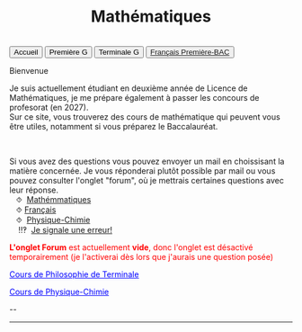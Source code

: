 <html>
 <title>Mathématiques</title>
 <head>
    <meta charset="utf-8"/>
    <link href="style.css" rel="stylesheet" type="text/css"/>
    <meta name="viewport" content="width=device-width, initial-scale=1">
    <link rel="stylesheet" href="https://www.w3schools.com/w3css/4/w3.css">
    <meta name="viewport" content="width=device-width, initial-scale=1" />
    <link rel="stylesheet" href="https://www.w3schools.com/w3css/4/w3.css" />
    <script src="s.js" data-import=""></script>
 </head>
 <body onload="body()">
 <center><h1 id="h1">Mathématiques</h1></center>
 <br>
 <div class="w3-container">
  
 </div>

 <div class="w3-bar w3-black">
  <button class="w3-bar-item w3-button" onclick="openCity('Ac')">Accueil</button>
  <!--<button class="w3-bar-item w3-button" onclick="openCity('Six')">Sixième</button>
  <button class="w3-bar-item w3-button" onclick="openCity('Cinq')">Cinquième</button>
  <button class="w3-bar-item w3-button" onclick="openCity('Quatre')">Quatrième</button>
  <button class="w3-bar-item w3-button" onclick="openCity('Trois')">Troisième</button>
  <button class="w3-bar-item w3-button" onclick="openCity('Seconde')">Seconde</button>-->
  <button class="w3-bar-item w3-button" onclick="openCity('Première')">Première G</button>
  <button class="w3-bar-item w3-button" onclick="openCity('Terminale')">Terminale G</button>
  <button class="w3-bar-item w3-button" onclick="openCity('Français')"><a href="https://23tr-an05.github.io/francais/">Français Première-BAC</a></button>
  <!-- <button class="w3-bar-item w3-button" onclick="openCity('Info')">Informatique</button>
  <button class="w3-bar-item w3-button" onclick="openCity('Forum')">Forum</button>-->
 </div> 
 <div id="Ac" class="w3-container city">
  <p id="para2">Bienvenue</p>
  <p id="para3">Je suis actuellement étudiant en deuxième année de Licence de Mathématiques, je me prépare également à passer les concours de profesorat (en 2027).
  <br>Sur ce site, vous trouverez des cours de mathématique qui peuvent vous être utiles, notamment si vous préparez le Baccalauréat.
  </p>
   <!-- <div style="border: 1px solid black; padding: 10px;">
       <p>Pour 8 mars, je vous presente:</p>
        <p style="float:right"><img src="image/Germain.jpeg" /></p><p><center><font id="para34" style="color:red;">Sophie Germain (1776-1831)</font></center><br><font id="para34">Sophie Germain était une mathématicienne et physicienne française, pionnière dans un domaine dominé par les hommes à son époque. Malgré les obstacles liés à son sexe, elle a fait d'importantes contributions, notamment en théorie des nombres et en élasticité. Elle est surtout connue pour ses travaux sur le dernier théorème de Fermat, qu'elle a abordé avec des méthodes innovantes, et pour ses recherches en physique, notamment sur les vibrations des corps élastiques. Elle a reçu la reconnaissance de mathématiciens comme Carl Friedrich Gauss, qui lui a adressé des lettres de soutien. Sophie Germain a brisé des barrières et a ouvert la voie pour les femmes dans les sciences. </font></p>
      <div style="clear:both"></div>
      <p style="float:left"><img src="image/Dubreil-Jacotin.jpg" /></p><p><center><font id="para34" style="color:red;">Marie-Louise Dubreil-Jacotin (1905-1972)</font><br><font id="para34"><i>Elle fut la première femme mathématicienne à devenir professeur d'Université en France.</i></font></center><br><font id="para34">Marie-Louise Dubreil-Jacotin (1905-1972) était une mathématicienne française de renom, notamment reconnue pour sa contribution à l'algèbre et à la théorie des groupes. Après avoir obtenu la deuxième place au concours d'entrée de l'École Normale Supérieure (ENS) en 1925, elle a poursuivi une carrière brillante dans le monde des mathématiques.
      <br>Lorsqu'elle a eu la deuxième place, elle est rétrogradée à la 21ème place, dont après les admis. Cet évènemnt rendu public par son amie en entrainant le changment des règles d'admission. 
      <br>
      En 1941, elle obtient un poste de maître de conférences à la Faculté des Sciences de l'Université de Paris, une position qui marquait un tournant important dans sa carrière. Elle y enseigne les mathématiques tout en continuant ses recherches. En 1943, elle est nommée professeur titulaire de la chaire de calcul différentiel et intégral  à la Faculté des Sciences de l'Université de Poitiers.<br>1954-1955, elle est nommée maître de conférences à la faculté des sciences de l'université de Paris en 1956, chargée de la préparation au concours d'agrégation féminine de mathématiques, puis professeure titulaire à titre personnel deux ans plus tard,où elle exerce jusqu'à la fin de sa carrière.
      <br>
      Parallèlement à son enseignement, Marie-Louise Dubreil-Jacotin soutient sa thèse en 1932, intitulée "Recherches sur les groupes de transformations", sous la direction de Évariste Galois. Cette thèse marquait une étape importante dans le développement de la théorie des groupes et a permis à Dubreil-Jacotin de se faire un nom dans le milieu scientifique.
      <br>Sa carrière fut marquée par des contributions importantes aux mathématiques, et elle est restée une figure influente dans le développement des mathématiques en France, en particulier pour avoir ouvert la voie aux femmes dans ce domaine.</font></p>
   <div style="clear:both"></div></div>-->
  <br>
   <div id="center">
      <p id="para33">Si vous avez des questions vous pouvez envoyer un mail en choissisant la matière concernée. Je vous réponderai plutôt possible par mail ou vous pouvez consulter l'onglet "forum", où je mettrais certaines questions avec leur réponse. 
       <br>&nbsp;&nbsp;&nbsp;⯑ &nbsp;<a title="Question" href="mailto:ozcelebialican2005@gmail.com?subject=J'ai une question%5BMat%5D&body=Ma%20question%20se%20porte%20sur%20les%20mathématiques%20(ne%20changez%20pas%20l'objet%20du%20mail).">Mathémmatiques</a>
       <br>&nbsp;&nbsp;&nbsp;⯑&nbsp;<a title="Question" href="mailto:ozcelebialican2005@gmail.com?subject=J'ai une question%5BFR%5D&body=Ma%20question%20se%20porte%20sur%20le%20français%20 (ne%20changez%20pas%20l'objet%20du%20mail).">Français</a>
       <br>&nbsp;&nbsp;&nbsp;⯑ &nbsp;<a title="Question" href="mailto:ozcelebialican2005@gmail.com?subject=J'ai une question%5BP-C%5D&body=Ma%20question%20se%20porte%20sur%20les%20Physique-Chimie%20(ne%20changez%20pas%20l'objet%20du%20mail).">Physique-Chimie</a>
       <br> &nbsp;&nbsp;&nbsp; ‼‽ &nbsp;<a title="Signaler une erreur" href="mailto:ozcelebialican2005@gmail.com?subject=%5BErreur%5D&body=
       (ne%20changez%20pas%20l'objet%20du%20mail).%0ADans%20l'onglet:%0ANom%20du%20fichier:%0AErreur:">Je signale une erreur!</a>
     </p></div>
     <p><font style="color:red"><b>L'onglet Forum</b> est actuellement <b>vide</b>, donc l'onglet est désactivé temporairement (je l'activerai dès lors que j'aurais une question posée)</font></p>
     <p id="para4"><a href="https://23tr-an05.github.io/filos/"><font style="color:#0000FF;"><u>Cours de Philosophie de Terminale</u></font></a></p>
     <p id="para4"><a href="https://23tr-an05.github.io/PC/"><font style="color:#0000FF;"><u>Cours de Physique-Chimie</u></font></a></p>
     <p>--</p> 
    <hr>
   </div>

   <!--
 <div id="Six" class="w3-container city" style="display:none">
   <p id="para1">Sixième</p>
   <p id="para3"><a href="mat/6e/Programme_6.pdf" dowload="" target="_blank"><font style="color:#0000FF;"><u> Programme de l'année</u></font> </a>et<a href="mat/6e/Edt.pdf" dowload="" target="_blank"><font style="color:#0000FF;"><u> Cahier de texte</u></font></a> </p>
    <p id="para6">📁 Chapitre 1:</p>
      <ul>
        <li><a href="mat/6e/Chp1/    " dowload="" target="_blank"><p id="para4">📄   </p></a></li>
        <li><a href="mat/6e/Chp1/    " dowload="" target="_blank"><p id="para4">📄   TD-</p></a></li>
        <li><a href="mat/6e/Chp1/    " dowload="" target="_blank"><p id="para4">📄   Correction-TD-</p></a></li>
        <li><a href="mat/6e/Chp1/    " dowload="" target="_blank"><p id="para4">📄   </p></a></li>
    </ul>
    <p id="para6">📁 Chapitre 2:</p>
     <ul>
        <li><a href="mat/6e/Chp1/    " dowload="" target="_blank"><p id="para4">📄   </p></a></li>
        <li><a href="mat/6e/Chp1/    " dowload="" target="_blank"><p id="para4">📄   TD-</p></a></li>
        <li><a href="mat/6e/Chp1/    " dowload="" target="_blank"><p id="para4">📄   Correction-TD-</p></a></li>
        <li><a href="mat/6e/Chp1/    " dowload="" target="_blank"><p id="para4">📄   </p></a></li>
    </ul>
   <hr> 
  </div>

 <div id="Cinq" class="w3-container city" style="display:none"> 
   <p id="para1">Cinquième</p>
   <p id="para3"><a href="mat/5e/Programme_5.pdf" dowload="" target="_blank"><font style="color:#0000FF;"><u> Programme de l'année</u></font> </a>et<a href="mat/5e/Edt.pdf" dowload="" target="_blank"><font style="color:#0000FF;"><u> Cahier de texte</u></font> </a></p>
   <p id="para6">📁 Chapitre 1:</p>
     <ul>
        <li><a href="mat/5e/Chp1/    " dowload="" target="_blank"><p id="para4">📄   </p></a></li>
       <li><a href="mat/5e/Chp1/    " dowload="" target="_blank"><p id="para4">📄   TD-</p></a></li>
        <li><a href="mat/5e/Chp1/    " dowload="" target="_blank"><p id="para4">📄   Correction-TD-</p></a></li>
       <li><a href="mat/5e/Chp1/    " dowload="" target="_blank"><p id="para4">📄   </p></a></li>
     </ul>
   <hr>
 </div>

 <div id="Quatre" class="w3-container city" style="display:none">
   <p id="para1">Quatrième</p>
   <p id="para3"><a href="mat/4e/Programme_4.pdf" dowload="" target="_blank"><font style="color:#0000FF;"><u> Programme de l'année</u></font></a> et<a href="mat/4e/Edt.pdf" dowload="" target="_blank"><font style="color:#0000FF;"><u> Cahier de texte</u></font></a> </p>
    <p id="para6">📁 Chapitre 1:</p>
     <ul>
        <li><a href="mat/4e/Chp1/    " dowload="" target="_blank"><p id="para4">📄   </p></a></li>
       <li><a href="mat/4e/Chp1/    " dowload="" target="_blank"><p id="para4">📄   TD-</p></a></li>
       <li><a href="mat/4e/Chp1/    " dowload="" target="_blank"><p id="para4">📄   Correction-TD-</p></a></li>
       <li><a href="mat/4e/Chp1/    " dowload="" target="_blank"><p id="para4">📄   </p></a></li>
     </ul>
   <hr>
 </div>

 <div id="Tois" class="w3-container city" style="display:none">
   <p id="para1">Troisième</p>
   <p id="para3"><a href="mat/6e/Programme_3.pdf" dowload="" target="_blank"><font style="color:#0000FF;"><u> Programme de l'année</u></font></a> et<a href="mat/3e/Edt.pdf" dowload="" target="_blank"><font style="color:#0000FF;"><u> Cahier de texte</u></font></a> </p>
   <p id="para6">📁 Chapitre 1:</p>
     <ul>
       <li><a href="mat/3e/Chp1/    " dowload="" target="_blank"><p id="para4">📄   </p></a></li>
       <li><a href="mat/3e/Chp1/    " dowload="" target="_blank"><p id="para4">📄   TD-</p></a></li>
       <li><a href="mat/3e/Chp1/    " dowload="" target="_blank"><p id="para4">📄   Correction-TD-</p></a></li>
       <li><a href="mat/3e/Chp1/    " dowload="" target="_blank"><p id="para4">📄   </p></a></li>
   </ul>
   <hr>
 </div>

 <div id="Seconde" class="w3-container city" style="display:none">
   <p id="para1">Seconde</p>
   <p id="para3"><a href="mat/2nde/Programme_2.pdf" dowload="" target="_blank"><font style="color:#0000FF;"><u> Programme de l'année</u></font>  </a>et<a href="mat/2nde/Edt.pdf" dowload="" target="_blank"><font style="color:#0000FF;"><u> Cahier de texte</u></font></a> </p>
   <p id="para6">📁 Chapitre 1:</p>
     <ul>
       <li><a href="mat/2nde/Chp1/    " dowload="" target="_blank"><p id="para4">📄   </p></a></li>
       <li><a href="mat/2nde/Chp1/    " dowload="" target="_blank"><p id="para4">📄   TD-</p></a></li>
       <li><a href="mat/2nde/Chp1/    " dowload="" target="_blank"><p id="para4">📄   Correction-TD-</p></a></li>
       <li><a href="mat/2nde/Chp1/    " dowload="" target="_blank"><p id="para4">📄   </p></a></li>
    </ul>
   <hr>
 </div>-->

 <div id="Première" class="w3-container city" style="display:none">
   <p id="para1">Première</p>
   <p id="para3"><a href="mat/1re/Programme-1re.pdf" dowload="" target="_blank"><font style="color:#0000FF;"><u> Programme de l'année</u></font></a> et<a href="mat/1re/Cahier_de_texte_1re.pdf" dowload="" target="_blank"><font style="color:#0000FF;"><u> Cahier de texte</u></font></a> </p>
   <!--<button onclick="myFunction('Demo101')" class="w3-button w3-block w3-white w3-left-align"><p id="para6">📁 Chapitre 1:</p></button>
      <div id="Demo101" class="w3-hide w3-container w3-light-grey"> 
     <ul>
       <li><a href="mat/1re/Chp1/    " dowload="" target="_blank"><p id="para4">📄   </p></a></li>
       <li><a href="mat/1re/Chp1/    " dowload="" target="_blank"><p id="para4">📄   TD-</p></a></li>
       <li><a href="mat/1re/Chp1/    " dowload="" target="_blank"><p id="para4">📄   Correction-TD-</p></a></li>
       <li><a href="mat/1re/Chp1/    " dowload="" target="_blank"><p id="para4">📄   </p></a></li>
    </ul></div>-->
    <button onclick="myFunction('Demo105')" class="w3-button w3-block w3-white w3-left-align"><p id="para6">📁 Chapitre 5 : Probabilités conditionnelles et indépendance</p></button>
      <div id="Demo105" class="w3-hide w3-container w3-light-grey"> 
     <ul>
       <li><a href="mat/1re/Chp5/cours-Probabilité-1.pdf   " dowload="" target="_blank"><p id="para4">📄   Cours - Probabilité conditionnelle et indépendance    </p></a></li>
       <li><a href="mat/1re/Chp5/TD5.pdf " dowload="" target="_blank"><p id="para4">📄   TD - Probabilité conditionnelle et indépendace </p></a></li>
       <li><a href="mat/1re/Chp5    " dowload="" target="_blank"><p id="para4">📄   Correction-TD- Probabilité conditionnelle et indépendace </p></a></li>
       <li><a href="mat/1re/Chp5/    " dowload="" target="_blank"><p id="para4">📄   Exercices - Probabilité conditionnelle et indépendace</p></a></li>
    </ul></div>
    <button onclick="myFunction('Demo109')" class="w3-button w3-block w3-white w3-left-align"><p id="para6">📁 Chapitre 9 : Variable aléatoire</p></button>
      <div id="Demo109" class="w3-hide w3-container w3-light-grey"> 
     <ul>
       <li><a href="mat/1re/Chp9/Probabilité- Variable_aléatoire.pdf   " dowload="" target="_blank"><p id="para4">📄   Cours - Variable aléatoire  </p></a></li>
       <li><a href="mat/1re/Chp9/TD_Varaible_aleatoire.pdf   " dowload="" target="_blank"><p id="para4">📄   TD - Variable aléatoire</p></a></li>
       <li><a href="mat/1re/Chp9/    " dowload="" target="_blank"><p id="para4">📄   Correction-TD- Variable aléatoire</p></a></li>
       <li><a href="mat/1re/Chp9/    " dowload="" target="_blank"><p id="para4">📄   Exercices - Variable aléatoire</p></a></li>
    </ul></div>
   <hr>
 </div>

 <div id="Terminale" class="w3-container city" style="display:none">
   <p id="para1">Terminale Générale</p>
   <p id="para3"><a href="mat/Tle/Programme-TleG.pdf" dowload="" target="_blank"><font style="color:#0000FF;"><u>Programme de l'année</u></font>  </a> et <a href="mat/Tle/Cahier_de_texte_Tle.pdf" dowload="" target="_blank"><font style="color:#0000FF;"><u>Cahier de texte</u></font></a> </p>
   <p id="para6">📁 Chapitre 0 : Le langage mathématiques et quelques notations</p>
    <ul>
       <li><a href="mat/Tle/0/Chapitre_0.pdf" dowload="" target="_blank"><p id="para4">📄  Cours- La récurrence</p></a></li>
    </ul>
    <!--<button onclick="myFunction('Demo1001')" class="w3-button w3-block w3-white w3-left-align"><p id="para6">📁 Chapitre 1 : Les Suites</p></button>
      <div id="Demo1001" class="w3-hide w3-container w3-light-grey"> 
     <ul>
       <li><a href="mat/Tle/  " dowload="" target="_blank"><p id="para4">📄   Cours - Suites  </p></a></li>
       <li><a href="mat/Tle/   " dowload="" target="_blank"><p id="para4">📄   TD - Les Suites</p></a></li>
       <li><a href="mat/1re/   " dowload="" target="_blank"><p id="para4">📄   Correction-TD- Les Suites</p></a></li>
       <li><a href="mat/1re/    " dowload="" target="_blank"><p id="para4">📄   Exercices - Les Suites</p></a></li>
    </ul></div>
    <button onclick="myFunction('Demo1002')" class="w3-button w3-block w3-white w3-left-align"><p id="para6">📁 Chapitre 2 :Les Fonctions 1- Limites, Continuité, Valeurs intermédiaire  </p></button>
      <div id="Demo1002" class="w3-hide w3-container w3-light-grey"> 
     <ul>
       <li><a href="mat/Tle " dowload="" target="_blank"><p id="para4">📄   Cours - Les Fonctions 1  </p></a></li>
       <li><a href="mat/Tle   " dowload="" target="_blank"><p id="para4">📄   TD - Les Fonctions 1 </p></a></li>
       <li><a href="mat/Tle    " dowload="" target="_blank"><p id="para4">📄   Correction-TD- Les Fonctions 1</p></a></li>
       <li><a href="mat/Tle    " dowload="" target="_blank"><p id="para4">📄   Exercices - Les Fonctions 1</p></a></li>
    </ul></div>
    <button onclick="myFunction('Demo1003')" class="w3-button w3-block w3-white w3-left-align"><p id="para6">📁 Chapitre 3 : Géométrie dans l’espace  </p></button>
      <div id="Demo1003" class="w3-hide w3-container w3-light-grey"> 
     <ul>
       <li><a href="mat/Tle   " dowload="" target="_blank"><p id="para4">📄   Cours - Géométrie dans l’espace   </p></a></li>
       <li><a href="mat/Tle   " dowload="" target="_blank"><p id="para4">📄   TD -Géométrie dans l’espace  </p></a></li>
       <li><a href="mat/Tle    " dowload="" target="_blank"><p id="para4">📄   Correction-TD- Géométrie dans l’espace </p></a></li>
       <li><a href="mat/Tle    " dowload="" target="_blank"><p id="para4">📄   Exercices - Géométrie dans l’espace  </p></a></li>
    </ul></div>
    <button onclick="myFunction('Demo1004')" class="w3-button w3-block w3-white w3-left-align"><p id="para6">📁 Chapitre 4 : Les Fonctions 2 – Convexité , Exponentielle e , Logarithme </p></button>
      <div id="Demo1004" class="w3-hide w3-container w3-light-grey"> 
     <ul>
       <li><a href="mat/Tle   " dowload="" target="_blank"><p id="para4">📄   Cours - Les Fonctions 2  </p></a></li>
       <li><a href="mat/Tle   " dowload="" target="_blank"><p id="para4">📄   TD - Les Fonctions 2</p></a></li>
       <li><a href="mat/Tle    " dowload="" target="_blank"><p id="para4">📄   Correction-TD- Les Fonctions 2</p></a></li>
       <li><a href="mat/Tle    " dowload="" target="_blank"><p id="para4">📄   Exercices - Les Fonctions 2</p></a></li>
    </ul></div>
    <button onclick="myFunction('Demo1005')" class="w3-button w3-block w3-white w3-left-align"><p id="para6">📁 Chapitre 5 : Probabilité 1 : Loi Binomiale  </p></button>
      <div id="Demo1005" class="w3-hide w3-container w3-light-grey"> 
     <ul>
       <li><a href="mat/Tle  " dowload="" target="_blank"><p id="para4">📄   Cours - Loi Binomiale    </p></a></li>
       <li><a href="mat/Tle   " dowload="" target="_blank"><p id="para4">📄   TD - Loi Binomiale  </p></a></li>
       <li><a href="mat/Tle    " dowload="" target="_blank"><p id="para4">📄   Correction-TD- Loi Binomiale </p></a></li>
       <li><a href="mat/Tle    " dowload="" target="_blank"><p id="para4">📄   Exercices - Loi Binomiale </p></a></li>
    </ul></div>
    <button onclick="myFunction('Demo1006')" class="w3-button w3-block w3-white w3-left-align"><p id="para6">📁 Chapitre 6 : Les Fonctions 3 : Intégrale </p></button>
      <div id="Demo1006" class="w3-hide w3-container w3-light-grey"> 
     <ul>
       <li><a href="mat/Tle   " dowload="" target="_blank"><p id="para4">📄   Cours -  Intégrale  </p></a></li>
       <li><a href="mat/Tle   " dowload="" target="_blank"><p id="para4">📄   TD - Intégrale  </p></a></li>
       <li><a href="mat/Tle    " dowload="" target="_blank"><p id="para4">📄   Correction-TD- Intégrale </p></a></li>
       <li><a href="mat/Tle    " dowload="" target="_blank"><p id="para4">📄   Exercices -  Intégrale</p></a></li>
    </ul></div>-->
   <p id="para6">📁 Chapitre 7: Équations différentielles</p>
    <ul>
       <li><a href="mat/Tle/ED/Cours-equations_differentielles.pdf" dowload="" target="_blank"><p id="para4">📄   Cours-Equations differentielles</p></a></li>
       <li><a href="mat/Tle/ED/TD-equations_differentielles.pdf" dowload="" target="_blank"><p id="para4">📄   TD-Equations differentielles</p></a></li>
       <li><a href="mat/Tle/ED/TD_correction.pdf" dowload="" target="_blank"><p id="para4">📄   Correction-Equations differentielles</p></a></li>
       <li><a href="mat/Tle/ED/ED_complement_PC.pdf" dowload=""  target="_blank"><p id="para4">📄  Complément du cours - Physique-chimie </p></a></li>
    </ul>
    <!--<button onclick="myFunction('Demo1008')" class="w3-button w3-block w3-white w3-left-align"><p id="para6">📁 Chapitre 8 : Probabilité 2 : Variables aléatoires </p></button>
      <div id="Demo1008" class="w3-hide w3-container w3-light-grey"> 
     <ul>
       <li><a href="mat/Tle   " dowload="" target="_blank"><p id="para4">📄   Cours -  Variables aléatoires  </p></a></li>
       <li><a href="mat/Tle   " dowload="" target="_blank"><p id="para4">📄   TD - Variables aléatoires  </p></a></li>
       <li><a href="mat/Tle    " dowload="" target="_blank"><p id="para4">📄   Correction-TD- Variables aléatoires </p></a></li>
       <li><a href="mat/Tle    " dowload="" target="_blank"><p id="para4">📄   Exercices - Variables aléatoires </p></a></li>
    </ul></div>
    <button onclick="myFunction('Demo1009')" class="w3-button w3-block w3-white w3-left-align"><p id="para6">📁 Chapitre 9 : Dénombrement  </p></button>
      <div id="Demo1009" class="w3-hide w3-container w3-light-grey"> 
     <ul>
       <li><a href="mat/Tle   " dowload="" target="_blank"><p id="para4">📄   Cours - Dénombrement    </p></a></li>
       <li><a href="mat/Tle   " dowload="" target="_blank"><p id="para4">📄   TD - Dénombrement   </p></a></li>
       <li><a href="mat/Tle    " dowload="" target="_blank"><p id="para4">📄   Correction-TD- Dénombrement   </p></a></li>
       <li><a href="mat/Tle    " dowload="" target="_blank"><p id="para4">📄   Exercices - Dénombrement  </p></a></li>
    </ul></div>
    <button onclick="myFunction('Demo10010')" class="w3-button w3-block w3-white w3-left-align"><p id="para6">📁 Chapitre 10 : Fonctions trigonométriques </p></button>
      <div id="Demo10010" class="w3-hide w3-container w3-light-grey"> 
     <ul>
       <li><a href="mat/Tle   " dowload="" target="_blank"><p id="para4">📄   Cours - Fonctions trigonométriques   </p></a></li>
       <li><a href="mat/Tle   " dowload="" target="_blank"><p id="para4">📄   TD - Fonctions trigonométriques </p></a></li>
       <li><a href="mat/Tle    " dowload="" target="_blank"><p id="para4">📄   Correction-TD- Fonctions trigonométriques  </p></a></li>
       <li><a href="mat/Tle    " dowload="" target="_blank"><p id="para4">📄   Exercices - Fonctions trigonométriques </p></a></li>
    </ul></div>
    <button onclick="myFunction('Demo10011')" class="w3-button w3-block w3-white w3-left-align"><p id="para6">📁 Chapitre 11 : Révisions  </p></button>
      <div id="Demo10011" class="w3-hide w3-container w3-light-grey"> 
     <ul>
       <li><a href="mat/Tle   " dowload="" target="_blank"><p id="para4">📄   Cours - Révisions    </p></a></li>
       <li><a href="mat/Tle   " dowload="" target="_blank"><p id="para4">📄   TD - Révisions  </p></a></li>
       <li><a href="mat/Tle    " dowload="" target="_blank"><p id="para4">📄   Correction-TD- Révisions   </p></a></li>
       <li><a href="mat/Tle    " dowload="" target="_blank"><p id="para4">📄   Exercices - Révisions  </p></a></li>
    </ul></div>
   <p></p>-->
   <hr>
 </div>
 <div id="Français" class="w3-container city" style="display:none"> <div class="w3-container">
   <center><p id="para1">Français- Première - BAC</p></center>
   <center><a href="https://23tr-an05.github.io/francais/">Cliquez ici pour accèder aux cours de français</a></center>



 <!--<div id="Info" class="w3-container city" style="display:none">
  <p id="para2">-</p>
  <p>--</p> 
  <hr>
 </div>-->
 <!--<div id="Forum" class="w3-container city" style="display:none">
  <p id="para2">-</p>
  <p>--</p> 
  <hr>
 </div>-->


 <!--hyperlien 
 <a href="fr/                    .pdf" dowload="" target="_blank">   #Français
 <a href="mat/                  .pdf" dowload="" target="_blank">       #Mathématiques 
 -->
 

 <!--🗂📙📗📘📚📕📔📒📝💻📓🖋️-->

 <script>
 function openCity(cityName) {
  var i;
  var x = document.getElementsByClassName("city");
  for (i = 0; i < x.length; i++) {
    x[i].style.display = "none";  
  }
  document.getElementById(cityName).style.display = "block";  
 }
 </script>
  <script>
 function myFunction(id) {
  var x = document.getElementById(id);
  if (x.className.indexOf("w3-show") == -1) {
    x.className += " w3-show";
    x.previousElementSibling.className = 
    x.previousElementSibling.className.replace("w3-white", "w3-yellow");
  } else { 
    x.className = x.className.replace(" w3-show", "");
    x.previousElementSibling.className = 
    x.previousElementSibling.className.replace("w3-yellow", "w3-white");
  }
 }
 </script>